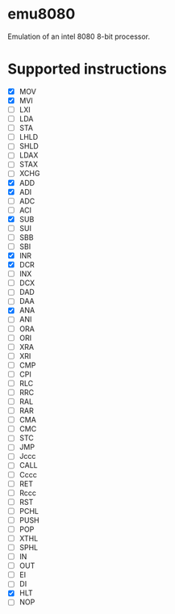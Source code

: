 # emu8080

Emulation of an intel 8080 8-bit processor.

# Supported instructions

- [x] MOV
- [x] MVI
- [ ] LXI
- [ ] LDA
- [ ] STA
- [ ] LHLD
- [ ] SHLD
- [ ] LDAX
- [ ] STAX
- [ ] XCHG
- [x] ADD
- [x] ADI
- [ ] ADC 
- [ ] ACI
- [x] SUB
- [ ] SUI
- [ ] SBB 
- [ ] SBI
- [x] INR
- [x] DCR
- [ ] INX
- [ ] DCX
- [ ] DAD
- [ ] DAA
- [x] ANA
- [ ] ANI
- [ ] ORA 
- [ ] ORI 
- [ ] XRA 
- [ ] XRI 
- [ ] CMP 
- [ ] CPI 
- [ ] RLC 
- [ ] RRC 
- [ ] RAL 
- [ ] RAR 
- [ ] CMA 
- [ ] CMC 
- [ ] STC 
- [ ] JMP 
- [ ] Jccc 
- [ ] CALL
- [ ] Cccc
- [ ] RET
- [ ] Rccc
- [ ] RST
- [ ] PCHL
- [ ] PUSH
- [ ] POP
- [ ] XTHL
- [ ] SPHL
- [ ] IN
- [ ] OUT
- [ ] EI
- [ ] DI
- [x] HLT
- [ ] NOP